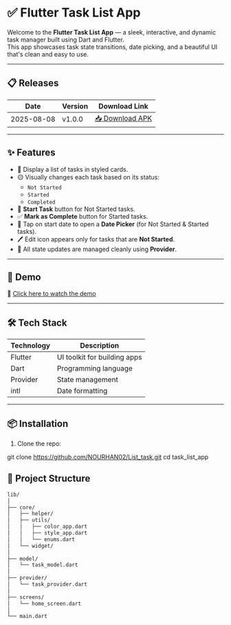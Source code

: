 # ✅ Flutter Task List App

Welcome to the **Flutter Task List App** — a sleek, interactive, and dynamic task manager built using Dart and Flutter.  
This app showcases task state transitions, date picking, and a beautiful UI that's clean and easy to use.

---
## 📋 Releases

|  Date        |  Version |  Download Link      |                                                            
|--------------|------------|-------------------|
| 2025-08-08   |  v1.0.0    | [📥 Download APK](https://github.com/USERNAME/REPO_NAME/releases/download/v1.0.0/app-release.apk) |

---
## ✨ Features

- 📝 Display a list of tasks in styled cards.
- 🟡 Visually changes each task based on its status:  
  - `Not Started`
  - `Started`
  - `Completed`
- 🚀 **Start Task** button for Not Started tasks.
- ✅ **Mark as Complete** button for Started tasks.
- 📅 Tap on start date to open a **Date Picker** (for Not Started & Started tasks).
- 🖊️ Edit icon appears only for tasks that are **Not Started**.
- 🔄 All state updates are managed cleanly using **Provider**.

---

## 📱 Demo

🎥 [Click here to watch the demo](https://drive.google.com/file/d/1K0GJ5eSqVik7-bTJLFl295_TKGiydoJU/view)

---

## 🛠️ Tech Stack

| Technology  | Description                     |
|-------------|---------------------------------|
| Flutter     | UI toolkit for building apps    |
| Dart        | Programming language            |
| Provider    | State management                |
| intl        | Date formatting                 |

---

## 📦 Installation

1. Clone the repo:

git clone https://github.com/NOURHAN02/List_task.git
cd task_list_app

## 🧠 Project Structure

```bash
lib/
│
├── core/
│   ├── helper/
│   ├── utils/
│   │   ├── color_app.dart
│   │   ├── style_app.dart
│   │   └── enums.dart
│   └── widget/
│
├── model/
│   └── task_model.dart
│
├── provider/
│   └── task_provider.dart
│
├── screens/
│   └── home_screen.dart
│
└── main.dart